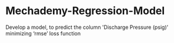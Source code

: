 # Mechademy-Regression-Model
 Develop a model, to predict the column 'Discharge Pressure (psig)' minimizing ‘rmse’ loss function

